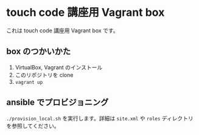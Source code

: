 touch code 講座用 Vagrant box
=============================

これは touch code 講座用 Vagrant box です。

box のつかいかた
----------------

1. VirtualBox, Vagrant のインストール
2. このリポジトリを clone
3. `vagrant up`

ansible でプロビジョニング
--------------------------

`./provision_local.sh` を実行します。詳細は `site.xml` や `roles` ディレクトリを参照してください。

